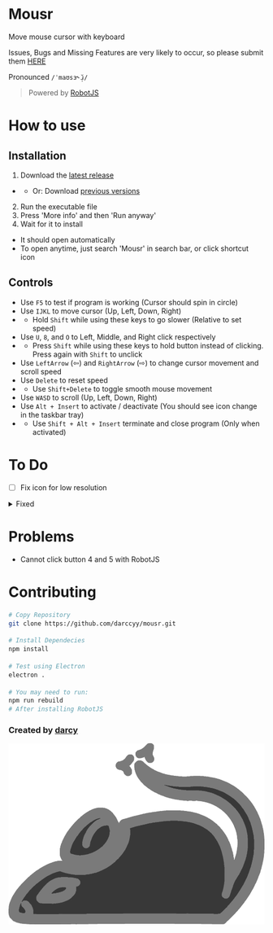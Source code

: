 # Mousr

Move mouse cursor with keyboard

Issues, Bugs and Missing Features are very likely to occur, so please submit them [HERE](https://github.com/darccyy/mousr/issues/new/choose)

Pronounced `/ˈmaʊsɜ˞̆ɹ̩/`

> Powered by [RobotJS](https://github.com/octalmage/robotjs/)

# How to use

## Installation

1. Download the [latest release](https://github.com/darccyy/mousr/releases/tag/v1.2.3)

- - Or: Download [previous versions](https://github.com/darccyy/mousr/releases)

2. Run the executable file
3. Press 'More info' and then 'Run anyway'
4. Wait for it to install

- It should open automatically
- To open anytime, just search 'Mousr' in search bar, or click shortcut icon

## Controls

- Use `F5` to test if program is working (Cursor should spin in circle)
- Use `IJKL` to move cursor (Up, Left, Down, Right)
- - Hold `Shift` while using these keys to go slower (Relative to set speed)
- Use `U`, `8`, and `O` to Left, Middle, and Right click respectively
- - Press `Shift` while using these keys to hold button instead of clicking. Press again with `Shift` to unclick
- Use `LeftArrow` (⇦) and `RightArrow` (⇨) to change cursor movement and scroll speed
- Use `Delete` to reset speed
- - Use `Shift+Delete` to toggle smooth mouse movement
- Use `WASD` to scroll (Up, Left, Down, Right)
- Use `Alt + Insert` to activate / deactivate (You should see icon change in the taskbar tray)
- - Use `Shift + Alt + Insert` terminate and close program (Only when activated)

# To Do

- [ ] Fix icon for low resolution

<details>
<summary>
Fixed
</summary>

- [x] Add Shift + WASD for easy slow mouse movements
- [x] Prevent multiple instances
- [x] Add Ctrl + Alt + Insert to terminate program
- [x] Stop test mode being ran multiple times
- [x] Press V for resetting speed
- [x] Added smooth move toggle
- [x] Change scroll keys (TFGH), Move Test key (PrintScreen)
- [x] Toggleable mouse
- [x] Scroll
- [x] Change keybinds
- [x] Add Shortcuts JSON file
- [x] Change tray menu dynamically when activated state updates

</details>

# Problems

- Cannot click button 4 and 5 with RobotJS

# Contributing

```bash
# Copy Repository
git clone https://github.com/darccyy/mousr.git

# Install Dependecies
npm install

# Test using Electron
electron .

# You may need to run:
npm run rebuild
# After installing RobotJS
```

### Created by [darcy](https://github.com/darccyy)

<img src="image/icon-display.png" type="image/png">
